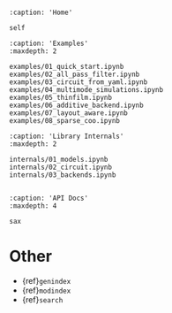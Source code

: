 ```{include} ../../README.md
```

```{toctree}
:caption: 'Home'

self
```

```{toctree}
:caption: 'Examples'
:maxdepth: 2

examples/01_quick_start.ipynb
examples/02_all_pass_filter.ipynb
examples/03_circuit_from_yaml.ipynb
examples/04_multimode_simulations.ipynb
examples/05_thinfilm.ipynb
examples/06_additive_backend.ipynb
examples/07_layout_aware.ipynb
examples/08_sparse_coo.ipynb
```

```{toctree}
:caption: 'Library Internals'
:maxdepth: 2

internals/01_models.ipynb
internals/02_circuit.ipynb
internals/03_backends.ipynb
```

```{include} ../../CHANGELOG.md
```

```{toctree}
:caption: 'API Docs'
:maxdepth: 4

sax
```

# Other

- {ref}`genindex`
- {ref}`modindex`
- {ref}`search`

